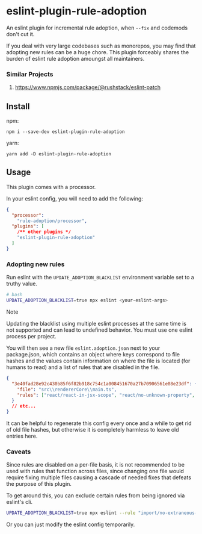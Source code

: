 # eslint-plugin-rule-adoption

An eslint plugin for incremental rule adoption, when `--fix` and codemods don't cut it.

If you deal with very large codebases such as monorepos, you may find that adopting new rules can be a huge chore.
This plugin forceably shares the burden of eslint rule adoption amoungst all maintainers.

### Similar Projects
1. https://www.npmjs.com/package/@rushstack/eslint-patch

## Install

npm:

```
npm i --save-dev eslint-plugin-rule-adoption
```

yarn:

```
yarn add -D eslint-plugin-rule-adoption
```

## Usage

This plugin comes with a processor.

In your eslint config, you will need to add the following:

```json
{
  "processor": 
    "rule-adoption/processor",
  "plugins": [
    /** other plugins */
    "eslint-plugin-rule-adoption"
  ]
}
```

### Adopting new rules

Run eslint with the `UPDATE_ADOPTION_BLACKLIST` environment variable set to a truthy value.

```sh
# bash
UPDATE_ADOPTION_BLACKLIST=true npx eslint <your-eslint-args>
```

> [!NOTE]
> Updating the blacklist using multiple eslint processes at the same time is not supported and can lead to undefined behavior. You must use one eslint process per project.

You will then see a new file `eslint.adoption.json` next to your package.json, which contains an object where keys correspond to file hashes and the values contain information on where the file is located (for humans to read) and a list of rules that are disabled in the file.

```json
{
  "3e40fad28e92c430b85f6f82b918c754c1a008451670a27b70906561e08e23df": {
    "file": "src\\rendererCore\\main.ts",
    "rules": ["react/react-in-jsx-scope", "react/no-unknown-property", "no-console"]
  }
  // etc...
}
```

It can be helpful to regenerate this config every once and a while to get rid of old file hashes, but otherwise it is completely harmless to leave old entries here.

### Caveats

Since rules are disabled on a per-file basis, it is not recommended to be used with rules that function across files, since changing one file would require fixing multiple files causing a cascade of needed fixes that defeats the purpose of this plugin.

To get around this, you can exclude certain rules from being ignored via eslint's cli.

```sh
UPDATE_ADOPTION_BLACKLIST=true npx eslint --rule "import/no-extraneous-dependencies: off" <your-eslint-args>
```

Or you can just modify the eslint config temporarily.
